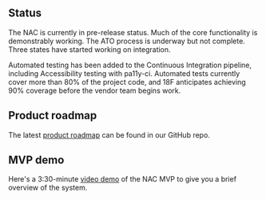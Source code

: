 Status
------

The NAC is currently in pre-release status. Much of the core functionality is demonstrably working. The ATO process is underway but not complete. Three states have started working on integration.

Automated testing has been added to the Continuous Integration pipeline, including Accessibility testing with pa11y-ci. Automated tests currently cover more than 80% of the project code, and 18F anticipates achieving 90% coverage before the vendor team begins work.

Product roadmap
---------------

The latest [product roadmap](https://github.com/18F/piipan/blob/dev/docs/roadmap.md) can be found in our GitHub repo.

MVP demo
--------

Here's a 3:30-minute [video demo](https://github.com/18F/piipan/issues/1895#issue-1026756000) of the NAC MVP to give you a brief overview of the system. 
